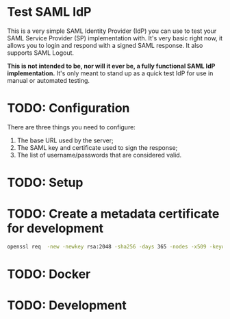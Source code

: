 # Test SAML IdP

This is a very simple SAML Identity Provider (IdP) you can use to test your SAML
Service Provider (SP) implementation with. It's very basic right now, it allows
you to login and respond with a signed SAML response. It also supports SAML Logout.

**This is not intended to be, nor will it ever be, a fully functional
SAML IdP implementation.** It's only meant to stand up as a quick test IdP
for use in manual or automated testing.

# TODO: Configuration

There are three things you need to configure:

1. The base URL used by the server;
1. The SAML key and certificate used to sign the response;
2. The list of username/passwords that are considered valid.

# TODO: Setup

# TODO: Create a metadata certificate for development

```bash
openssl req  -new -newkey rsa:2048 -sha256 -days 365 -nodes -x509 -keyout metadata.key -out metadata.crt
```


# TODO: Docker

# TODO: Development
